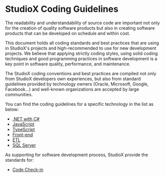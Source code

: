 # StudioX Coding Guidelines

The readability and understandability of source code are important not only for the creation of quality software products but also in creating software products that can be developed on schedule and within cost.

This document holds all coding standards and best practices that are using in StudioX's projects and high-recommended to use for new development projects. We believe that applying strictly coding styles, using solid coding techniques and good programming practices in software development is a key point in software quality, performance, and maintenance.

The StudioX coding conventions and best practices are compiled not only from StudioX developers own experiences, but also from standard guidelines provided by technology owners (Oracle, Microsoft, Google, Facebook...) and well-known organizations are accepted by large communities.

You can find the coding guidelines for a specific technology in the list as below:

* [.NET with C#](dotnet.md)
* [JavaScript](javascript.md)
* [TypeScript](typescript.md)
* [Front-end](front-end.md)
* [ETL](etl/README.md)
* [SQL Server](sql-server.md)

As supporting for software development process, StudioX provide the standards for:

* [Code Check-in](code-checkin.md)
